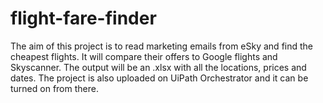 # flight-fare-finder
The aim of this project is to read marketing emails from eSky and find the cheapest flights. It will compare their offers to Google flights and Skyscanner. The output will be an .xlsx with all the locations, prices and dates.
The project is also uploaded on UiPath Orchestrator and it can be turned on from there.
